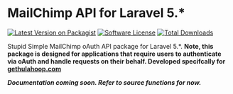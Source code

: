 # MailChimp API for Laravel 5.*

[![Latest Version on Packagist][ico-version]][link-packagist]
[![Software License][ico-license]](LICENSE.md)
[![Total Downloads][ico-downloads]][link-downloads]

Stupid Simple MailChimp oAuth API package for Laravel 5.*. **Note, this package is designed for applications that require users to authenticate via oAuth and handle requests on their behalf. Developed specifcally for [gethulahoop.com](https://www.gethulahoop.com)**

**_Documentation coming soon. Refer to source functions for now._**

[ico-version]: https://img.shields.io/packagist/v/mbarwick83/mailchimp.svg?style=flat-square
[ico-license]: https://img.shields.io/badge/license-MIT-brightgreen.svg?style=flat-square
[ico-downloads]: https://img.shields.io/packagist/dt/mbarwick83/mailchimp.svg?style=flat-square

[link-packagist]: https://packagist.org/packages/mbarwick83/mailchimp
[link-downloads]: https://packagist.org/packages/mbarwick83/mailchimp
[link-author]: https://github.com/mbarwick83
[link-contributors]: ../../contributors
